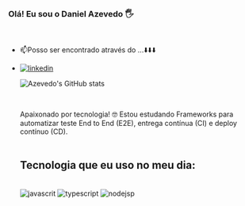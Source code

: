
### Olá! Eu sou o Daniel Azevedo 🖐️
<br/>

<ul>
  <li>📫Posso ser encontrado através do ...⬇️⬇️⬇️</li>
  <li>
  
  [![linkedin](https://img.shields.io/badge/LinkedIn-0077B5?style=for-the-badge&logo=linkedin&logoColor=white)](https://www.linkedin.com/in/daniel-azevedo-5a3011135/)
  
</li>

![Azevedo's GitHub stats](https://github-readme-stats.vercel.app/api?username=danielazevedocb&show_icons=true&theme=dracula)

<br/>

Apaixonado por tecnologia! 🤓 Estou estudando Frameworks para automatizar teste End to End (E2E), entrega contínua (CI) e deploy contínuo (CD).<br/>
<br/>

## Tecnologia que eu uso no meu dia:

<div style="display: inline_block"><br/>
   <img align="center" alt="javascrit" src="https://img.shields.io/badge/JavaScript-F7DF1E?style=for-the-badge&logo=javascript&logoColor=black" />
  <img align="center" alt="typescript" src="https://img.shields.io/badge/TypeScript-007ACC?style=for-the-badge&logo=typescript&logoColor=white" />
  <img align="center" alt="nodejsp" src="https://img.shields.io/badge/Node.js-43853D?style=for-the-badge&logo=node.js&logoColor=white" />
  
 </div><br/>

